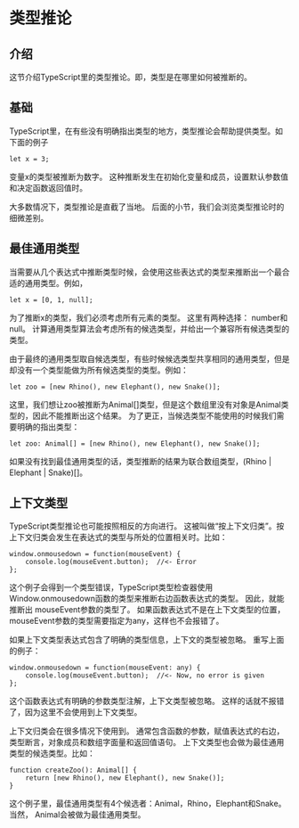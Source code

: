 # 类型推论
## 介绍
这节介绍TypeScript里的类型推论。即，类型是在哪里如何被推断的。

## 基础
TypeScript里，在有些没有明确指出类型的地方，类型推论会帮助提供类型。如下面的例子
```
let x = 3;
```
变量x的类型被推断为数字。 这种推断发生在初始化变量和成员，设置默认参数值和决定函数返回值时。

大多数情况下，类型推论是直截了当地。 后面的小节，我们会浏览类型推论时的细微差别。

## 最佳通用类型
当需要从几个表达式中推断类型时候，会使用这些表达式的类型来推断出一个最合适的通用类型。例如，
```
let x = [0, 1, null];
```
为了推断x的类型，我们必须考虑所有元素的类型。 这里有两种选择： number和null。 计算通用类型算法会考虑所有的候选类型，并给出一个兼容所有候选类型的类型。

由于最终的通用类型取自候选类型，有些时候候选类型共享相同的通用类型，但是却没有一个类型能做为所有候选类型的类型。例如：
```
let zoo = [new Rhino(), new Elephant(), new Snake()];
```
这里，我们想让zoo被推断为Animal[]类型，但是这个数组里没有对象是Animal类型的，因此不能推断出这个结果。 为了更正，当候选类型不能使用的时候我们需要明确的指出类型：
```
let zoo: Animal[] = [new Rhino(), new Elephant(), new Snake()];
```
如果没有找到最佳通用类型的话，类型推断的结果为联合数组类型，(Rhino | Elephant | Snake)[]。

## 上下文类型
TypeScript类型推论也可能按照相反的方向进行。 这被叫做“按上下文归类”。按上下文归类会发生在表达式的类型与所处的位置相关时。比如：
```
window.onmousedown = function(mouseEvent) {
    console.log(mouseEvent.button);  //<- Error
};
```
这个例子会得到一个类型错误，TypeScript类型检查器使用Window.onmousedown函数的类型来推断右边函数表达式的类型。 因此，就能推断出 mouseEvent参数的类型了。 如果函数表达式不是在上下文类型的位置， mouseEvent参数的类型需要指定为any，这样也不会报错了。

如果上下文类型表达式包含了明确的类型信息，上下文的类型被忽略。 重写上面的例子：
```
window.onmousedown = function(mouseEvent: any) {
    console.log(mouseEvent.button);  //<- Now, no error is given
};
```
这个函数表达式有明确的参数类型注解，上下文类型被忽略。 这样的话就不报错了，因为这里不会使用到上下文类型。

上下文归类会在很多情况下使用到。 通常包含函数的参数，赋值表达式的右边，类型断言，对象成员和数组字面量和返回值语句。 上下文类型也会做为最佳通用类型的候选类型。比如：
```
function createZoo(): Animal[] {
    return [new Rhino(), new Elephant(), new Snake()];
}
```
这个例子里，最佳通用类型有4个候选者：Animal，Rhino，Elephant和Snake。 当然， Animal会被做为最佳通用类型。
